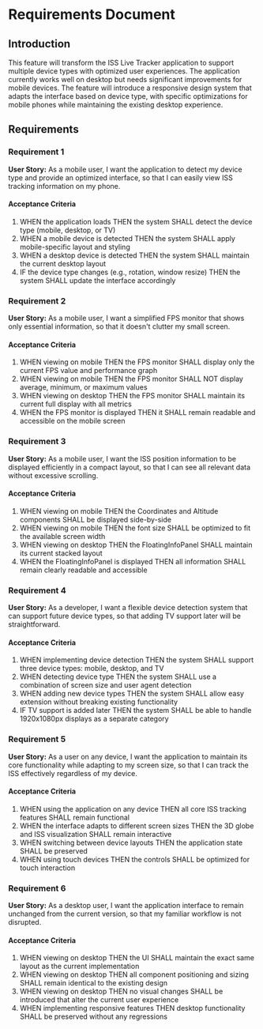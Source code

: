# Requirements Document

## Introduction

This feature will transform the ISS Live Tracker application to support multiple device types with optimized user experiences. The application currently works well on desktop but needs significant improvements for mobile devices. The feature will introduce a responsive design system that adapts the interface based on device type, with specific optimizations for mobile phones while maintaining the existing desktop experience.

## Requirements

### Requirement 1

**User Story:** As a mobile user, I want the application to detect my device type and provide an optimized interface, so that I can easily view ISS tracking information on my phone.

#### Acceptance Criteria

1. WHEN the application loads THEN the system SHALL detect the device type (mobile, desktop, or TV)
2. WHEN a mobile device is detected THEN the system SHALL apply mobile-specific layout and styling
3. WHEN a desktop device is detected THEN the system SHALL maintain the current desktop layout
4. IF the device type changes (e.g., rotation, window resize) THEN the system SHALL update the interface accordingly

### Requirement 2

**User Story:** As a mobile user, I want a simplified FPS monitor that shows only essential information, so that it doesn't clutter my small screen.

#### Acceptance Criteria

1. WHEN viewing on mobile THEN the FPS monitor SHALL display only the current FPS value and performance graph
2. WHEN viewing on mobile THEN the FPS monitor SHALL NOT display average, minimum, or maximum values
3. WHEN viewing on desktop THEN the FPS monitor SHALL maintain its current full display with all metrics
4. WHEN the FPS monitor is displayed THEN it SHALL remain readable and accessible on the mobile screen

### Requirement 3

**User Story:** As a mobile user, I want the ISS position information to be displayed efficiently in a compact layout, so that I can see all relevant data without excessive scrolling.

#### Acceptance Criteria

1. WHEN viewing on mobile THEN the Coordinates and Altitude components SHALL be displayed side-by-side
2. WHEN viewing on mobile THEN the font size SHALL be optimized to fit the available screen width
3. WHEN viewing on desktop THEN the FloatingInfoPanel SHALL maintain its current stacked layout
4. WHEN the FloatingInfoPanel is displayed THEN all information SHALL remain clearly readable and accessible

### Requirement 4

**User Story:** As a developer, I want a flexible device detection system that can support future device types, so that adding TV support later will be straightforward.

#### Acceptance Criteria

1. WHEN implementing device detection THEN the system SHALL support three device types: mobile, desktop, and TV
2. WHEN detecting device type THEN the system SHALL use a combination of screen size and user agent detection
3. WHEN adding new device types THEN the system SHALL allow easy extension without breaking existing functionality
4. IF TV support is added later THEN the system SHALL be able to handle 1920x1080px displays as a separate category

### Requirement 5

**User Story:** As a user on any device, I want the application to maintain its core functionality while adapting to my screen size, so that I can track the ISS effectively regardless of my device.

#### Acceptance Criteria

1. WHEN using the application on any device THEN all core ISS tracking features SHALL remain functional
2. WHEN the interface adapts to different screen sizes THEN the 3D globe and ISS visualization SHALL remain interactive
3. WHEN switching between device layouts THEN the application state SHALL be preserved
4. WHEN using touch devices THEN the controls SHALL be optimized for touch interaction

### Requirement 6

**User Story:** As a desktop user, I want the application interface to remain unchanged from the current version, so that my familiar workflow is not disrupted.

#### Acceptance Criteria

1. WHEN viewing on desktop THEN the UI SHALL maintain the exact same layout as the current implementation
2. WHEN viewing on desktop THEN all component positioning and sizing SHALL remain identical to the existing design
3. WHEN viewing on desktop THEN no visual changes SHALL be introduced that alter the current user experience
4. WHEN implementing responsive features THEN desktop functionality SHALL be preserved without any regressions